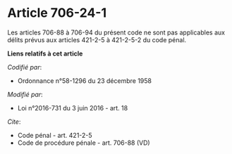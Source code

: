 # Article 706-24-1

Les articles 706-88 à 706-94 du présent code ne sont pas applicables aux délits prévus        aux articles 421-2-5 à
421-2-5-2 du code pénal.

**Liens relatifs à cet article**

_Codifié par_:

  - Ordonnance n°58-1296 du 23 décembre 1958

_Modifié par_:

  - Loi n°2016-731 du 3 juin 2016 - art. 18

_Cite_:

  - Code pénal - art. 421-2-5
  - Code de procédure pénale - art. 706-88 (VD)
